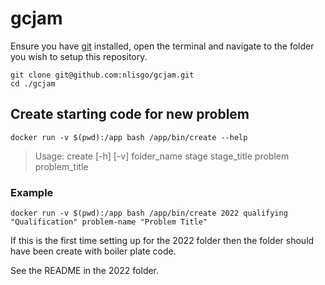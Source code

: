 # gcjam

Ensure you have [git](https://git-scm.com/book/en/v2/Getting-Started-Installing-Git) installed, open the terminal and navigate to the folder you wish to setup this repository.

```
git clone git@github.com:nlisgo/gcjam.git
cd ./gcjam
```

## Create starting code for new problem

```
docker run -v $(pwd):/app bash /app/bin/create --help
```

> Usage: create [-h] [-v] folder_name stage stage_title problem problem_title

### Example

```
docker run -v $(pwd):/app bash /app/bin/create 2022 qualifying "Qualification" problem-name "Problem Title"
```

If this is the first time setting up for the 2022 folder then the folder should have been create with boiler plate code.

See the README in the 2022 folder.
